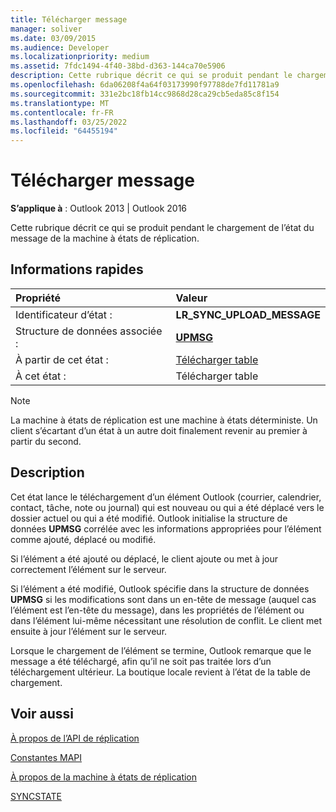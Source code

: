 ```yaml
---
title: Télécharger message
manager: soliver
ms.date: 03/09/2015
ms.audience: Developer
ms.localizationpriority: medium
ms.assetid: 7fdc1494-4f40-38bd-d363-144ca70e5906
description: Cette rubrique décrit ce qui se produit pendant le chargement de l’état du message de la machine à états de réplication.
ms.openlocfilehash: 6da06208f4a64f03173990f97788de7fd11781a9
ms.sourcegitcommit: 331e2bc18fb14cc9868d28ca29cb5eda85c8f154
ms.translationtype: MT
ms.contentlocale: fr-FR
ms.lasthandoff: 03/25/2022
ms.locfileid: "64455194"
---
```

# <a name="upload-message-state"></a>Télécharger message

  
  
**S’applique à** : Outlook 2013 | Outlook 2016 
  
 Cette rubrique décrit ce qui se produit pendant le chargement de l’état du message de la machine à états de réplication. 
  
## <a name="quick-info"></a>Informations rapides

|Propriété |Valeur |
|:-----|:-----|
|Identificateur d’état :  <br/> |**LR_SYNC_UPLOAD_MESSAGE** <br/> |
|Structure de données associée :  <br/> |**[UPMSG](upmsg.md)** <br/> |
|À partir de cet état :  <br/> |[Télécharger table](upload-table-state.md) <br/> |
|À cet état :  <br/> |Télécharger table  <br/> |
   
> [!NOTE]
> La machine à états de réplication est une machine à états déterministe. Un client s’écartant d’un état à un autre doit finalement revenir au premier à partir du second. 
  
## <a name="description"></a>Description

Cet état lance le téléchargement d’un élément Outlook (courrier, calendrier, contact, tâche, note ou journal) qui est nouveau ou qui a été déplacé vers le dossier actuel ou qui a été modifié. Outlook initialise la structure de données **UPMSG** corrélée avec les informations appropriées pour l’élément comme ajouté, déplacé ou modifié. 
  
Si l’élément a été ajouté ou déplacé, le client ajoute ou met à jour correctement l’élément sur le serveur. 
  
Si l’élément a été modifié, Outlook spécifie dans la structure de données **UPMSG** si les modifications sont dans un en-tête de message (auquel cas l’élément est l’en-tête du message), dans les propriétés de l’élément ou dans l’élément lui-même nécessitant une résolution de conflit. Le client met ensuite à jour l’élément sur le serveur. 
  
Lorsque le chargement de l’élément se termine, Outlook remarque que le message a été téléchargé, afin qu’il ne soit pas traitée lors d’un téléchargement ultérieur. La boutique locale revient à l’état de la table de chargement.
  
## <a name="see-also"></a>Voir aussi



[À propos de l’API de réplication](about-the-replication-api.md)
  
[Constantes MAPI](mapi-constants.md)
  
[À propos de la machine à états de réplication](about-the-replication-state-machine.md)
  
[SYNCSTATE](syncstate.md)

